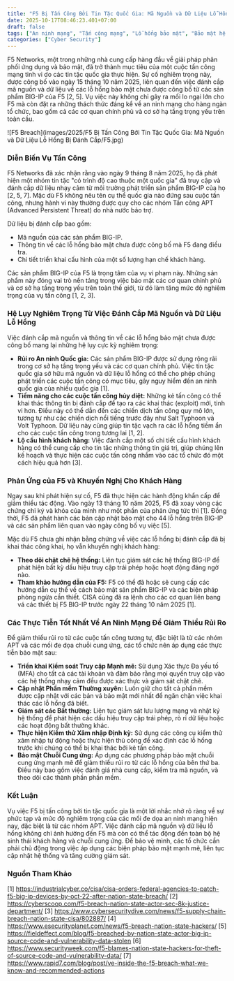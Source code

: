 ```yaml
---
title: "F5 Bị Tấn Công Bởi Tin Tặc Quốc Gia: Mã Nguồn và Dữ Liệu Lỗ Hổng Bị Đánh Cắp"
date: 2025-10-17T08:46:23.401+07:00
draft: false
tags: ["An ninh mạng", "Tấn công mạng", "Lỗ hổng bảo mật", "Bảo mật hệ thống", "Quản lý rủi ro", "Giám sát bảo mật", "Threat Intelligence", "Pentest", "Firewall"]
categories: ["Cyber Security"]
---
```

F5 Networks, một trong những nhà cung cấp hàng đầu về giải pháp phân phối ứng dụng và bảo mật, đã trở thành mục tiêu của một cuộc tấn công mạng tinh vi do các tin tặc quốc gia thực hiện. Sự cố nghiêm trọng này, được công bố vào ngày 15 tháng 10 năm 2025, liên quan đến việc đánh cắp mã nguồn và dữ liệu về các lỗ hổng bảo mật chưa được công bố từ các sản phẩm BIG-IP của F5 [2, 5]. Vụ việc này không chỉ gây ra mối lo ngại lớn cho F5 mà còn đặt ra những thách thức đáng kể về an ninh mạng cho hàng ngàn tổ chức, bao gồm cả các cơ quan chính phủ và cơ sở hạ tầng trọng yếu trên toàn cầu.

![F5 Breach](images/2025/F5 Bị Tấn Công Bởi Tin Tặc Quốc Gia: Mã Nguồn và Dữ Liệu Lỗ Hổng Bị Đánh Cắp/F5.jpg)

### Diễn Biến Vụ Tấn Công

F5 Networks đã xác nhận rằng vào ngày 9 tháng 8 năm 2025, họ đã phát hiện một nhóm tin tặc "có trình độ cao thuộc một quốc gia" đã truy cập và đánh cắp dữ liệu nhạy cảm từ môi trường phát triển sản phẩm BIG-IP của họ [2, 5, 7]. Mặc dù F5 không nêu tên cụ thể quốc gia nào đứng sau cuộc tấn công, nhưng hành vi này thường được quy cho các nhóm Tấn công APT (Advanced Persistent Threat) do nhà nước bảo trợ.

Dữ liệu bị đánh cắp bao gồm:
*   Mã nguồn của các sản phẩm BIG-IP.
*   Thông tin về các lỗ hổng bảo mật chưa được công bố mà F5 đang điều tra.
*   Chi tiết triển khai cấu hình của một số lượng hạn chế khách hàng.

Các sản phẩm BIG-IP của F5 là trọng tâm của vụ vi phạm này. Những sản phẩm này đóng vai trò nền tảng trong việc bảo mật các cơ quan chính phủ và cơ sở hạ tầng trọng yếu trên toàn thế giới, từ đó làm tăng mức độ nghiêm trọng của vụ tấn công [1, 2, 3].

### Hệ Lụy Nghiêm Trọng Từ Việc Đánh Cắp Mã Nguồn và Dữ Liệu Lỗ Hổng

Việc đánh cắp mã nguồn và thông tin về các lỗ hổng bảo mật chưa được công bố mang lại những hệ lụy cực kỳ nghiêm trọng:

*   **Rủi ro An ninh Quốc gia:** Các sản phẩm BIG-IP được sử dụng rộng rãi trong cơ sở hạ tầng trọng yếu và các cơ quan chính phủ. Việc tin tặc quốc gia sở hữu mã nguồn và dữ liệu lỗ hổng có thể cho phép chúng phát triển các cuộc tấn công có mục tiêu, gây nguy hiểm đến an ninh quốc gia của nhiều quốc gia [1].
*   **Tiềm năng cho các cuộc tấn công hủy diệt:** Những kẻ tấn công có thể khai thác thông tin bị đánh cắp để tạo ra các khai thác (exploit) mới, tinh vi hơn. Điều này có thể dẫn đến các chiến dịch tấn công quy mô lớn, tương tự như các chiến dịch nổi tiếng trước đây như Salt Typhoon và Volt Typhoon. Dữ liệu này cũng giúp tin tặc vạch ra các lỗ hổng tiềm ẩn cho các cuộc tấn công trong tương lai [1, 2].
*   **Lộ cấu hình khách hàng:** Việc đánh cắp một số chi tiết cấu hình khách hàng có thể cung cấp cho tin tặc những thông tin giá trị, giúp chúng lên kế hoạch và thực hiện các cuộc tấn công nhắm vào các tổ chức đó một cách hiệu quả hơn [3].

### Phản Ứng của F5 và Khuyến Nghị Cho Khách Hàng

Ngay sau khi phát hiện sự cố, F5 đã thực hiện các hành động khẩn cấp để giảm thiểu tác động. Vào ngày 13 tháng 10 năm 2025, F5 đã xoay vòng các chứng chỉ ký và khóa của mình như một phần của phản ứng tức thì [1]. Đồng thời, F5 đã phát hành các bản cập nhật bảo mật cho 44 lỗ hổng trên BIG-IP và các sản phẩm liên quan vào ngày công bố vụ việc [5].

Mặc dù F5 chưa ghi nhận bằng chứng về việc các lỗ hổng bị đánh cắp đã bị khai thác công khai, họ vẫn khuyến nghị khách hàng:
*   **Theo dõi chặt chẽ hệ thống:** Liên tục giám sát các hệ thống BIG-IP để phát hiện bất kỳ dấu hiệu truy cập trái phép hoặc hoạt động đáng ngờ nào.
*   **Tham khảo hướng dẫn của F5:** F5 có thể đã hoặc sẽ cung cấp các hướng dẫn cụ thể về cách bảo mật sản phẩm BIG-IP và các biện pháp phòng ngừa cần thiết. CISA cũng đã ra lệnh cho các cơ quan liên bang vá các thiết bị F5 BIG-IP trước ngày 22 tháng 10 năm 2025 [1].

### Các Thực Tiễn Tốt Nhất Về An Ninh Mạng Để Giảm Thiểu Rủi Ro

Để giảm thiểu rủi ro từ các cuộc tấn công tương tự, đặc biệt là từ các nhóm APT và các mối đe dọa chuỗi cung ứng, các tổ chức nên áp dụng các thực tiễn bảo mật sau:

*   **Triển khai Kiểm soát Truy cập Mạnh mẽ:** Sử dụng Xác thực Đa yếu tố (MFA) cho tất cả các tài khoản và đảm bảo rằng mọi quyền truy cập vào các hệ thống nhạy cảm đều được xác thực và giám sát chặt chẽ.
*   **Cập nhật Phần mềm Thường xuyên:** Luôn giữ cho tất cả phần mềm được cập nhật với các bản vá bảo mật mới nhất để ngăn chặn việc khai thác các lỗ hổng đã biết.
*   **Giám sát các Bất thường:** Liên tục giám sát lưu lượng mạng và nhật ký hệ thống để phát hiện các dấu hiệu truy cập trái phép, rò rỉ dữ liệu hoặc các hoạt động bất thường khác.
*   **Thực hiện Kiểm thử Xâm nhập Định kỳ:** Sử dụng các công cụ kiểm thử xâm nhập tự động hoặc thực hiện thủ công để xác định các lỗ hổng trước khi chúng có thể bị khai thác bởi kẻ tấn công.
*   **Bảo mật Chuỗi Cung ứng:** Áp dụng các phương pháp bảo mật chuỗi cung ứng mạnh mẽ để giảm thiểu rủi ro từ các lỗ hổng của bên thứ ba. Điều này bao gồm việc đánh giá nhà cung cấp, kiểm tra mã nguồn, và theo dõi các thành phần phần mềm.

### Kết Luận

Vụ việc F5 bị tấn công bởi tin tặc quốc gia là một lời nhắc nhở rõ ràng về sự phức tạp và mức độ nghiêm trọng của các mối đe dọa an ninh mạng hiện nay, đặc biệt là từ các nhóm APT. Việc đánh cắp mã nguồn và dữ liệu lỗ hổng không chỉ ảnh hưởng đến F5 mà còn có thể tác động đến toàn bộ hệ sinh thái khách hàng và chuỗi cung ứng. Để bảo vệ mình, các tổ chức cần phải chủ động trong việc áp dụng các biện pháp bảo mật mạnh mẽ, liên tục cập nhật hệ thống và tăng cường giám sát.

### Nguồn Tham Khảo

[1] https://industrialcyber.co/cisa/cisa-orders-federal-agencies-to-patch-f5-big-ip-devices-by-oct-22-after-nation-state-breach/
[2] https://cyberscoop.com/f5-breach-nation-state-actor-sec-8k-justice-department/
[3] https://www.cybersecuritydive.com/news/f5-supply-chain-breach-nation-state-cisa/802887/
[4] https://www.esecurityplanet.com/news/f5-breach-nation-state-hackers/
[5] https://fieldeffect.com/blog/f5-breached-by-nation-state-actor-big-ip-source-code-and-vulnerability-data-stolen
[6] https://www.securityweek.com/f5-blames-nation-state-hackers-for-theft-of-source-code-and-vulnerability-data/
[7] https://www.rapid7.com/blog/post/ve-inside-the-f5-breach-what-we-know-and-recommended-actions